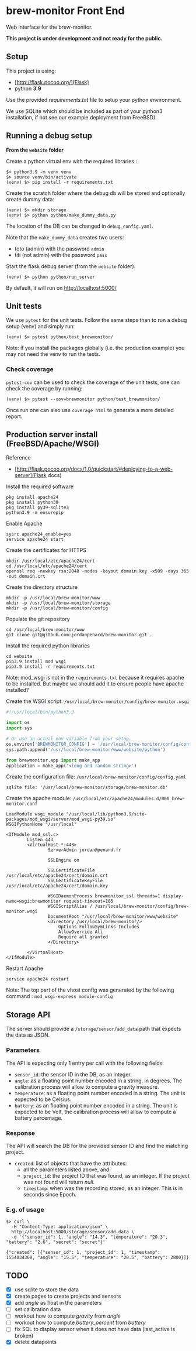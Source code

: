 # brew-monitor Front End
Web interface for the brew-monitor.

**This project is under development and not ready for the public.**

## Setup

This project is using:
 
- [http://flask.pocoo.org/](Flask)
- python **3.9**

Use the provided _requirements.txt_ file to setup your python environment.

We use SQLite which should be included as part of your python3 installation, if not see our example deployment from FreeBSD).

## Running a debug setup

**From the `website` folder**

Create a python virtual env with the required libraries :
```
$> python3.9 -m venv venv
$> source venv/bin/activate
(venv) $> pip install -r requirements.txt
```

Create the scratch folder where the debug db will be stored and optionally create dummy data:
```
(venv) $> mkdir storage
(venv) $> python python/make_dummy_data.py
```

The location of the DB can be changed in `debug_config.yaml`.

Note that the `make_dummy_data` creates two users:
- toto (admin) with the password `admin`
- titi (not admin) with the password `pass`

Start the flask debug server (from the `website` folder):
```
(venv) $> python python/run_server
```

By default, it will run on [http://localhost:5000/]()

## Unit tests

We use `pytest` for the unit tests. Follow the same steps than to run a debug setup (venv) and simply run:

```
(venv) $> pytest python/test_brewmonitor/
```

Note: if you install the packages globally (i.e. the production example) you may not need the venv to run the tests.


### Check coverage

`pytest-cov` can be used to check the coverage of the unit tests, one can check the coverage by running:

```
(venv) $> pytest --cov=brewmonitor python/test_brewmonitor/
```

Once run one can also use `coverage html` to generate a more detailed report.


## Production server install (FreeBSD/Apache/WSGI)

Reference
 - [http://flask.pocoo.org/docs/1.0/quickstart/#deploying-to-a-web-server](Flask docs)

Install the required software
```
pkg install apache24
pkg install python39
pkg install py39-sqlite3
python3.9 -m ensurepip
```

Enable Apache
```
sysrc apache24_enable=yes
service apache24 start
```

Create the certificates for HTTPS
```
mkdir /usr/local/etc/apache24/cert
cd /usr/local/etc/apache24/cert
openssl req -newkey rsa:2048 -nodes -keyout domain.key -x509 -days 365 -out domain.crt
```

Create the directory structure
```
mkdir -p /usr/local/brew-monitor/www
mkdir -p /usr/local/brew-monitor/storage
mkdir -p /usr/local/brew-monitor/config
```

Populate the git repository
```
cd /usr/local/brew-monitor/www
git clone git@github.com:jordanpenard/brew-monitor.git .
```

Install the required python libraries
```
cd website
pip3.9 install mod_wsgi
pip3.9 install -r requirements.txt
```
Note: mod_wsgi is not in the `requirements.txt` because it requires apache to be installed. But maybe we should add it to ensure people have apache installed?

Create the WSGI script: `/usr/local/brew-monitor/config/brew-monitor.wsgi`
```python
#!/usr/local/bin/python3.9

import os
import sys

# Or use an actual env variable from your setup.
os.environ['BREWMONITOR_CONFIG'] = '/usr/local/brew-monitor/config/config.yaml'
sys.path.append('/usr/local/brew-monitor/www/website/python')

from brewmonitor.app import make_app
application = make_app('<long and random string>')
```

Create the configuration file: `/usr/local/brew-monitor/config/config.yaml`
```
sqlite file: '/usr/local/brew-monitor/storage/brew-monitor.db'
```

Create the apache module: `/usr/local/etc/apache24/modules.d/000_brew-monitor.conf`
```
LoadModule wsgi_module "/usr/local/lib/python3.9/site-packages/mod_wsgi/server/mod_wsgi-py39.so"
WSGIPythonHome "/usr/local"

<IfModule mod_ssl.c>
        Listen 443
        <VirtualHost *:443>
                ServerAdmin jordan@penard.fr

                SSLEngine on

                SSLCertificateFile    /usr/local/etc/apache24/cert/domain.crt
                SSLCertificateKeyFile /usr/local/etc/apache24/cert/domain.key

                WSGIDaemonProcess brewmonitor_ssl threads=1 display-name=wsgi:brewmonitor request-timeout=105
                WSGIScriptAlias / /usr/local/brew-monitor/config/brew-monitor.wsgi
                DocumentRoot "/usr/local/brew-monitor/www/website"
                <Directory /usr/local/brew-monitor/>
                    Options FollowSymLinks Includes
                    AllowOverride All
                    Require all granted
                </Directory>

        </VirtualHost>
</IfModule>
```

Restart Apache
```
service apache24 restart
```

Note: The top part of the vhost config was generated by the following command : `mod_wsgi-express module-config`

## Storage API

The server should provide a `/storage/sensor/add_data` path that expects the data as JSON.

### Parameters

The API is expecting only 1 entry per call with the following fields:

* `sensor_id`: the sensor ID in the DB, as an integer.
* `angle`: as a floating point number encoded in a string, in degrees. The calibration process will allow to compute a gravity measure.
* `temperature`: as a floating point number encoded in a string. The unit is expected to be Celsius.
* `battery`: as an floating point number encoded in a string. The unit is expected to be Volt, the calibration process will allow to compute a battery percentage.

### Response

The API will search the DB for the provided sensor ID and find the matching project.

* `created`: list of objects that have the attributes:
    * all the parameters listed above, and:
    * `project_id`: the project ID that was found, as an integer. If the project was not found will return _null_.
    * `timestamp`: when was the recording stored, as an integer. This is in seconds since Epoch.

### E.g. of usage

```
$> curl \
  -H "Content-Type: application/json" \
  http://localhost:5000/storage/sensor/add_data \
  -d '{"sensor_id": 1, "angle": "14.3", "temperature": "20.3", "battery": "2.6", "secret": "secret"}'

{"created": [{"sensor_id": 1, "project_id": 1, "timestamp": 1554034368, "angle": "15.5", "temperature": "20.5", "battery": 2800}]}
```

## TODO

- [x] use sqlite to store the data
- [x] create pages to create projects and sensors
- [x] add _angle_ as float in the parameters
- [ ] set calibration data
- [ ] workout how to compute _gravity_ from _angle_
- [ ] workout how to compute _battery_percent_ from _battery_
- [ ] fix SQL to display sensor when it does not have data (last_active is broken)
- [x] delete datapoints

